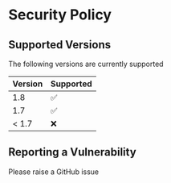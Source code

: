# Security Policy

## Supported Versions

The following versions are currently supported

| Version | Supported          |
| ------- | ------------------ |
|   1.8   | :white_check_mark: |
|   1.7   | :white_check_mark: |
| < 1.7   | :x:                |

## Reporting a Vulnerability

Please raise a GitHub issue
